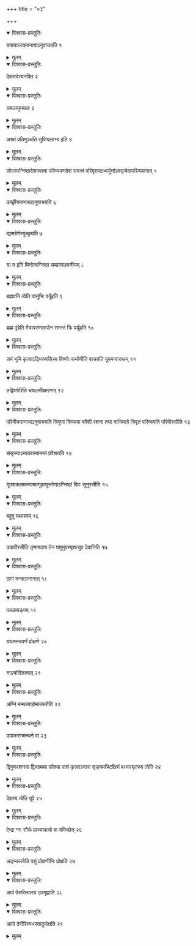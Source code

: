 +++
title = "०३"

+++


<details open><summary>विश्वास-प्रस्तुतिः</summary>

यपायाऽज्यमानायाऽनुवाचयति १
</details>

<details><summary>मूलम्</summary>

यपायाऽज्यमानायाऽनुवाचयति १
</details>


<details open><summary>विश्वास-प्रस्तुतिः</summary>

देवस्त्वेत्यनक्ति २
</details>

<details><summary>मूलम्</summary>

देवस्त्वेत्यनक्ति २
</details>


<details open><summary>विश्वास-प्रस्तुतिः</summary>

चषालमुभयतः ३
</details>

<details><summary>मूलम्</summary>

चषालमुभयतः ३
</details>


<details open><summary>विश्वास-प्रस्तुतिः</summary>

अक्तं प्रतिमुञ्चति सुपिप्पलाभ्य इति ४
</details>

<details><summary>मूलम्</summary>

अक्तं प्रतिमुञ्चति सुपिप्पलाभ्य इति ४
</details>


<details open><summary>विश्वास-प्रस्तुतिः</summary>

सोपरमग्निष्ठादेशमवत्वा परिव्ययणदेशं समन्तं परिमृश्याऽध्वर्युर्नाऽवसृजेदापरिव्ययणात् ५
</details>

<details><summary>मूलम्</summary>

सोपरमग्निष्ठादेशमवत्वा परिव्ययणदेशं समन्तं परिमृश्याऽध्वर्युर्नाऽवसृजेदापरिव्ययणात् ५
</details>


<details open><summary>विश्वास-प्रस्तुतिः</summary>

उच्छ्रीयमाणायाऽनुवाचयति ६
</details>

<details><summary>मूलम्</summary>

उच्छ्रीयमाणायाऽनुवाचयति ६
</details>


<details open><summary>विश्वास-प्रस्तुतिः</summary>

द्यामग्रेणेत्युच्छ्रयति ७
</details>

<details><summary>मूलम्</summary>

द्यामग्रेणेत्युच्छ्रयति ७
</details>


<details open><summary>विश्वास-प्रस्तुतिः</summary>

या त इति मिनोत्यग्निष्ठा सम्प्रत्याहवनीयम् ८
</details>

<details><summary>मूलम्</summary>

या त इति मिनोत्यग्निष्ठा सम्प्रत्याहवनीयम् ८
</details>


<details open><summary>विश्वास-प्रस्तुतिः</summary>

ब्रह्मवनि त्वेति पांसुभिः पर्यूहति ९
</details>

<details><summary>मूलम्</summary>

ब्रह्मवनि त्वेति पांसुभिः पर्यूहति ९
</details>


<details open><summary>विश्वास-प्रस्तुतिः</summary>

ब्रह्म दृंहेति मैत्रावरुणदण्डेन समन्तं त्रिः पर्यूहति १०
</details>

<details><summary>मूलम्</summary>

ब्रह्म दृंहेति मैत्रावरुणदण्डेन समन्तं त्रिः पर्यूहति १०
</details>


<details open><summary>विश्वास-प्रस्तुतिः</summary>

समं भूमि कृत्वाऽद्भिरुपसिच्य विष्णोः कर्माणीति वाचयति यूपमन्वारब्धम् ११
</details>

<details><summary>मूलम्</summary>

समं भूमि कृत्वाऽद्भिरुपसिच्य विष्णोः कर्माणीति वाचयति यूपमन्वारब्धम् ११
</details>


<details open><summary>विश्वास-प्रस्तुतिः</summary>

तद्विष्णोरिति चषालमीक्षमाणम् १२
</details>

<details><summary>मूलम्</summary>

तद्विष्णोरिति चषालमीक्षमाणम् १२
</details>


<details open><summary>विश्वास-प्रस्तुतिः</summary>

परिवीयमाणायाऽनुवाचयति त्रिगुणा त्रिव्यामा कौशी रशना तया नाभिमात्रे त्रिवृतं परिव्ययति परिवीरसीति १३
</details>

<details><summary>मूलम्</summary>

परिवीयमाणायाऽनुवाचयति त्रिगुणा त्रिव्यामा कौशी रशना तया नाभिमात्रे त्रिवृतं परिव्ययति परिवीरसीति १३
</details>


<details open><summary>विश्वास-प्रस्तुतिः</summary>

संसृज्याऽन्यतरस्यामन्तं प्रवेशयति १४
</details>

<details><summary>मूलम्</summary>

संसृज्याऽन्यतरस्यामन्तं प्रवेशयति १४
</details>


<details open><summary>विश्वास-प्रस्तुतिः</summary>

यूपशकलमस्यामवगूहत्युत्तरेणाऽग्निष्ठां दिवः सूनुरसीति १५
</details>

<details><summary>मूलम्</summary>

यूपशकलमस्यामवगूहत्युत्तरेणाऽग्निष्ठां दिवः सूनुरसीति १५
</details>


<details open><summary>विश्वास-प्रस्तुतिः</summary>

बहुषु यथास्वम् १६
</details>

<details><summary>मूलम्</summary>

बहुषु यथास्वम् १६
</details>


<details open><summary>विश्वास-प्रस्तुतिः</summary>

उपावीरसीति तृणमादाय तेन पशुमुपस्पृशत्युप देवानिति १७
</details>

<details><summary>मूलम्</summary>

उपावीरसीति तृणमादाय तेन पशुमुपस्पृशत्युप देवानिति १७
</details>


<details open><summary>विश्वास-प्रस्तुतिः</summary>

छागं मन्त्राऽम्नानात् १८
</details>

<details><summary>मूलम्</summary>

छागं मन्त्राऽम्नानात् १८
</details>


<details open><summary>विश्वास-प्रस्तुतिः</summary>

पन्नदव्यङ्गम् १९
</details>

<details><summary>मूलम्</summary>

पन्नदव्यङ्गम् १९
</details>


<details open><summary>विश्वास-प्रस्तुतिः</summary>

यथामन्त्रवर्णं प्रोक्षणे २०
</details>

<details><summary>मूलम्</summary>

यथामन्त्रवर्णं प्रोक्षणे २०
</details>


<details open><summary>विश्वास-प्रस्तुतिः</summary>

नाऽचोदितत्वात् २१
</details>

<details><summary>मूलम्</summary>

नाऽचोदितत्वात् २१
</details>


<details open><summary>विश्वास-प्रस्तुतिः</summary>

अग्निं मन्थत्याहोमात्करोति २२
</details>

<details><summary>मूलम्</summary>

अग्निं मन्थत्याहोमात्करोति २२
</details>


<details open><summary>विश्वास-प्रस्तुतिः</summary>

उपाकरणमन्थने वा २३
</details>

<details><summary>मूलम्</summary>

उपाकरणमन्थने वा २३
</details>


<details open><summary>विश्वास-प्रस्तुतिः</summary>

द्विगुणरशनया द्विव्यामया कौश्या पाशं कृत्वाऽन्तरा शृङ्गमभिदक्षिणं बध्नात्यृतस्य त्वेति २४
</details>

<details><summary>मूलम्</summary>

द्विगुणरशनया द्विव्यामया कौश्या पाशं कृत्वाऽन्तरा शृङ्गमभिदक्षिणं बध्नात्यृतस्य त्वेति २४
</details>


<details open><summary>विश्वास-प्रस्तुतिः</summary>

देवस्य त्वेति यूपे २५
</details>

<details><summary>मूलम्</summary>

देवस्य त्वेति यूपे २५
</details>


<details open><summary>विश्वास-प्रस्तुतिः</summary>

ऐन्द्रा ग्नः सौर्यः प्राज्यापत्यो वा यमिच्छेत् २६
</details>

<details><summary>मूलम्</summary>

ऐन्द्रा ग्नः सौर्यः प्राज्यापत्यो वा यमिच्छेत् २६
</details>


<details open><summary>विश्वास-प्रस्तुतिः</summary>

अद्भ्यस्त्वेति पशुं प्रोक्षणीभिः प्रोक्षति २७
</details>

<details><summary>मूलम्</summary>

अद्भ्यस्त्वेति पशुं प्रोक्षणीभिः प्रोक्षति २७
</details>


<details open><summary>विश्वास-प्रस्तुतिः</summary>

अपां पेरुरित्यारय उपगृह्णाति २८
</details>

<details><summary>मूलम्</summary>

अपां पेरुरित्यारय उपगृह्णाति २८
</details>


<details open><summary>विश्वास-प्रस्तुतिः</summary>

आपो देवीरित्यधस्तादुपोक्षति २९
</details>

<details><summary>मूलम्</summary>

आपो देवीरित्यधस्तादुपोक्षति २९
</details>
